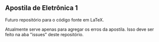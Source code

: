 ## Apostila de Eletrônica 1

Futuro repositório para o código fonte em LaTeX.

Atualmente serve apenas para agregar os erros da apostila. Isso deve ser feito na aba "issues" deste repositório.  

